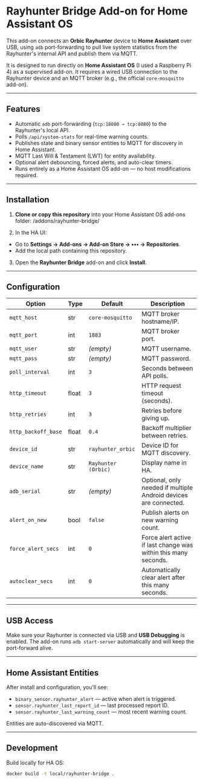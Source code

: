 # Rayhunter Bridge Add-on for Home Assistant OS

This add-on connects an **Orbic Rayhunter** device to **Home Assistant** over USB, using `adb` port-forwarding to pull live system statistics from the Rayhunter's internal API and publish them via MQTT.

It is designed to run directly on **Home Assistant OS** (I used a Raspberry Pi 4) as a supervised add-on. It requires a wired USB connection to the Rayhunter device and an MQTT broker (e.g., the official `core-mosquitto` add-on).

---

## Features

- Automatic `adb` port-forwarding (`tcp:18080 → tcp:8080`) to the Rayhunter's local API.
- Polls `/api/system-stats` for real-time warning counts.
- Publishes state and binary sensor entities to MQTT for discovery in Home Assistant.
- MQTT Last Will & Testament (LWT) for entity availability.
- Optional alert debouncing, forced alerts, and auto-clear timers.
- Runs entirely as a Home Assistant OS add-on — no host modifications required.

---

## Installation

1. **Clone or copy this repository** into your Home Assistant OS add-ons folder: /addons/rayhunter-bridge/

2. In the HA UI:
- Go to **Settings → Add-ons → Add-on Store → ••• → Repositories**.
- Add the local path containing this repository.

3. Open the **Rayhunter Bridge** add-on and click **Install**.

---

## Configuration

| Option              | Type   | Default           | Description |
|---------------------|--------|-------------------|-------------|
| `mqtt_host`         | str    | `core-mosquitto`  | MQTT broker hostname/IP. |
| `mqtt_port`         | int    | `1883`            | MQTT broker port. |
| `mqtt_user`         | str    | *(empty)*         | MQTT username. |
| `mqtt_pass`         | str    | *(empty)*         | MQTT password. |
| `poll_interval`     | int    | `3`               | Seconds between API polls. |
| `http_timeout`      | float  | `3`               | HTTP request timeout (seconds). |
| `http_retries`      | int    | `3`               | Retries before giving up. |
| `http_backoff_base` | float  | `0.4`             | Backoff multiplier between retries. |
| `device_id`         | str    | `rayhunter_orbic` | Device ID for MQTT discovery. |
| `device_name`       | str    | `Rayhunter (Orbic)` | Display name in HA. |
| `adb_serial`        | str    | *(empty)*         | Optional, only needed if multiple Android devices are connected. |
| `alert_on_new`      | bool   | `false`           | Publish alerts on new warning count. |
| `force_alert_secs`  | int    | `0`               | Force alert active if last change was within this many seconds. |
| `autoclear_secs`    | int    | `0`               | Automatically clear alert after this many seconds. |

---

## USB Access

Make sure your Rayhunter is connected via USB and **USB Debugging** is enabled. The add-on runs `adb start-server` automatically and will keep the port-forward alive.

---

## Home Assistant Entities

After install and configuration, you’ll see:
- `binary_sensor.rayhunter_alert` — active when alert is triggered.
- `sensor.rayhunter_last_report_id` — last processed report ID.
- `sensor.rayhunter_last_warning_count` — most recent warning count.

Entities are auto-discovered via MQTT.

---

## Development

Build locally for HA OS:
```bash
docker build -t local/rayhunter-bridge .
